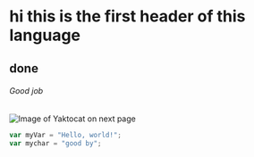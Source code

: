 # hi this is the first header of this language
## done 
###### Good job
![Image of Yaktocat on next page ](https://octodex.github.com/images/yaktocat.png)
``` javascript
var myVar = "Hello, world!";
var mychar = "good by";
```
